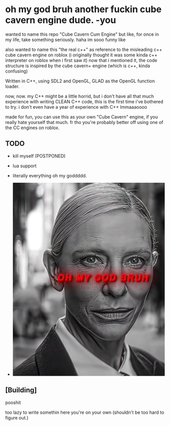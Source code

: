 # oh my god bruh another fuckin cube cavern engine dude. -you


wanted to name this repo "Cube Cavern Cum Engine" but like, for once in my life, take something seriously.
haha im sooo funny like

also wanted to name this "the real c++" as reference to the misleading c++ cube cavern engine on roblox (i originally thought it was some kinda c++ interpreter on roblox when i first saw it)
now that i mentioned it, the code structure is inspired by the cube cavern+ engine (which is c++, kinda confusing)

Written in C++, using SDL2 and OpenGL, GLAD as the OpenGL function loader.

now, now. my C++ might be a little horrid, but i don't have all that much experience with writing CLEAN C++ code, this is the first time i've bothered to try.
i don't even have a year of experience with C++ lmmaaaoooo

made for fun, you can use this as your own "Cube Cavern" engine, if you really hate yourself that much.
fr tho you're probably better off using one of the CC engines on roblox.

## TODO

- kill myself (POSTPONED)
- lua support
- literally everything oh my goddddd.

- ![alt text](https://github.com/legosukc/Cube-Cavern-/blob/master/awesomesauce/ohmygodbruh.jpg?raw=true)

## [Building]

pooshit

too lazy to write somethin here
you're on your own (shouldn't be too hard to figure out.)

